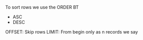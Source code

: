 To sort rows we use the 
ORDER BT
- ASC
- DESC


OFFSET: Skip rows
LIMIT: From begin only as n records we say

